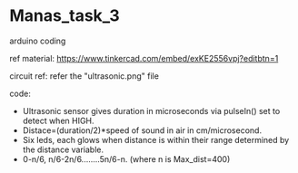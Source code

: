 # Manas_task_3
arduino coding

ref material: https://www.tinkercad.com/embed/exKE2556vpj?editbtn=1

circuit ref: refer the "ultrasonic.png" file

code: 
* Ultrasonic sensor gives duration in microseconds via pulseIn() set to detect when HIGH.
* Distace=(duration/2)*speed of sound in air in cm/microsecond.
* Six leds, each glows when distance is within their range determined by the distance variable.
* 0-n/6, n/6-2n/6........5n/6-n. (where n is Max_dist=400)
